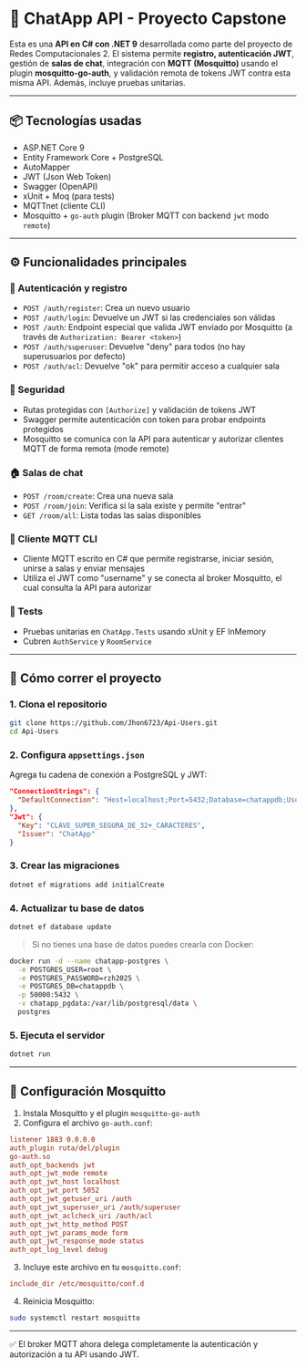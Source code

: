 # 🧠 ChatApp API - Proyecto Capstone

Esta es una **API en C# con .NET 9** desarrollada como parte del proyecto de Redes Computacionales 2. El sistema permite **registro, autenticación JWT**, gestión de **salas de chat**, integración con **MQTT (Mosquitto)** usando el plugin **mosquitto-go-auth**, y validación remota de tokens JWT contra esta misma API. Además, incluye pruebas unitarias.

---

## 📦 Tecnologías usadas

- ASP.NET Core 9
- Entity Framework Core + PostgreSQL
- AutoMapper
- JWT (Json Web Token)
- Swagger (OpenAPI)
- xUnit + Moq (para tests)
- MQTTnet (cliente CLI)
- Mosquitto + `go-auth` plugin (Broker MQTT con backend `jwt` modo `remote`)

---

## ⚙️ Funcionalidades principales

### 🔐 Autenticación y registro
- `POST /auth/register`: Crea un nuevo usuario
- `POST /auth/login`: Devuelve un JWT si las credenciales son válidas
- `POST /auth`: Endpoint especial que valida JWT enviado por Mosquitto (a través de `Authorization: Bearer <token>`)
- `POST /auth/superuser`: Devuelve "deny" para todos (no hay superusuarios por defecto)
- `POST /auth/acl`: Devuelve "ok" para permitir acceso a cualquier sala

### 🔐 Seguridad
- Rutas protegidas con `[Authorize]` y validación de tokens JWT
- Swagger permite autenticación con token para probar endpoints protegidos
- Mosquitto se comunica con la API para autenticar y autorizar clientes MQTT de forma remota (mode remote)

### 🏠 Salas de chat
- `POST /room/create`: Crea una nueva sala
- `POST /room/join`: Verifica si la sala existe y permite "entrar"
- `GET /room/all`: Lista todas las salas disponibles

### 💬 Cliente MQTT CLI
- Cliente MQTT escrito en C# que permite registrarse, iniciar sesión, unirse a salas y enviar mensajes
- Utiliza el JWT como "username" y se conecta al broker Mosquitto, el cual consulta la API para autorizar

### 🧪 Tests
- Pruebas unitarias en `ChatApp.Tests` usando xUnit y EF InMemory
- Cubren `AuthService` y `RoomService`

---

## 🚀 Cómo correr el proyecto

### 1. Clona el repositorio

```bash
git clone https://github.com/Jhon6723/Api-Users.git
cd Api-Users
```

### 2. Configura `appsettings.json`
Agrega tu cadena de conexión a PostgreSQL y JWT:

```json
"ConnectionStrings": {
  "DefaultConnection": "Host=localhost;Port=5432;Database=chatappdb;Username=postgres;Password=tu_clave"
},
"Jwt": {
  "Key": "CLAVE_SUPER_SEGURA_DE_32+_CARACTERES",
  "Issuer": "ChatApp"
}
```

### 3. Crear las migraciones

```bash
dotnet ef migrations add initialCreate
```

### 4. Actualizar tu base de datos

```bash
dotnet ef database update
```

> Si no tienes una base de datos puedes crearla con Docker:

```bash
docker run -d --name chatapp-postgres \
  -e POSTGRES_USER=root \
  -e POSTGRES_PASSWORD=rzh2025 \
  -e POSTGRES_DB=chatappdb \
  -p 50000:5432 \
  -v chatapp_pgdata:/var/lib/postgresql/data \
  postgres
```

### 5. Ejecuta el servidor

```bash
dotnet run
```

---

## 📡 Configuración Mosquitto

1. Instala Mosquitto y el plugin `mosquitto-go-auth`
2. Configura el archivo `go-auth.conf`:

```ini
listener 1883 0.0.0.0
auth_plugin ruta/del/plugin
go-auth.so
auth_opt_backends jwt
auth_opt_jwt_mode remote
auth_opt_jwt_host localhost
auth_opt_jwt_port 5052
auth_opt_jwt_getuser_uri /auth
auth_opt_jwt_superuser_uri /auth/superuser
auth_opt_jwt_aclcheck_uri /auth/acl
auth_opt_jwt_http_method POST
auth_opt_jwt_params_mode form
auth_opt_jwt_response_mode status
auth_opt_log_level debug 
```

3. Incluye este archivo en tu `mosquitto.conf`:

```ini
include_dir /etc/mosquitto/conf.d
```

4. Reinicia Mosquitto:

```bash
sudo systemctl restart mosquitto
```

---

✅ El broker MQTT ahora delega completamente la autenticación y autorización a tu API usando JWT.

